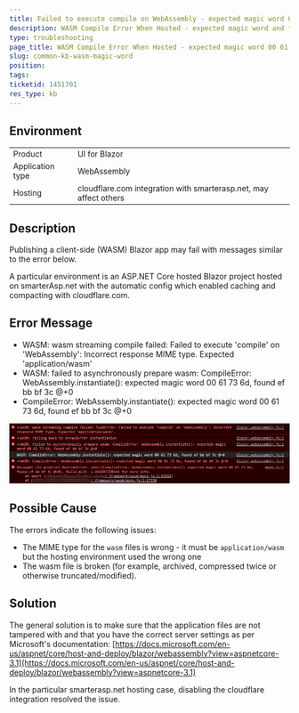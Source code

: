 ```yaml
---
title: Failed to execute compile on WebAssembly - expected magic word 00 61 73 6d
description: WASM Compile Error When Hosted - expected magic word and fail to execute compile.
type: troubleshooting
page_title: WASM Compile Error When Hosted - expected magic word 00 61 73 6d
slug: common-kb-wasm-magic-word
position: 
tags: 
ticketid: 1451701
res_type: kb
---
```


## Environment

<table>
    <tbody>
        <tr>
            <td>Product</td>
            <td>UI for Blazor</td>
        </tr>
        <tr>
            <td>Application type</td>
            <td>WebAssembly</td>
        </tr>
        <tr>
            <td>Hosting</td>
            <td>cloudflare.com integration with smarterasp.net, may affect others</td>
        </tr>
    </tbody>
</table>


## Description

Publishing a client-side (WASM) Blazor app may fail with messages similar to the error below.

A particular environment is an ASP.NET Core hosted Blazor project hosted on smarterAsp.net with the automatic config which enabled caching and compacting with cloudflare.com.


## Error Message

* WASM: wasm streaming compile failed: Failed to execute 'compile' on 'WebAssembly': Incorrect response MIME type. Expected 'application/wasm'
* WASM: failed to asynchronously prepare wasm: CompileError: WebAssembly.instantiate(): expected magic word 00 61 73 6d, found ef bb bf 3c @+0
* CompileError: WebAssembly.instantiate(): expected magic word 00 61 73 6d, found ef bb bf 3c @+0

![failed to compile expected magic word](images/wasm-fail-to-compile-magic-word.png)

## Possible Cause

The errors indicate the following issues:

* The MIME type for the `wasm` files is wrong - it must be `application/wasm` but the hosting environment used the wrong one
* The wasm file is broken (for example, archived, compressed twice or otherwise truncated/modified).

## Solution

The general solution is to make sure that the application files are not tampered with and that you have the correct server settings as per Microsoft's documentation: [https://docs.microsoft.com/en-us/aspnet/core/host-and-deploy/blazor/webassembly?view=aspnetcore-3.1](https://docs.microsoft.com/en-us/aspnet/core/host-and-deploy/blazor/webassembly?view=aspnetcore-3.1)

In the particular smarterasp.net hosting case, disabling the cloudflare integration resolved the issue.
